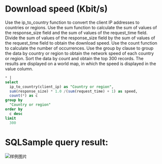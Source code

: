 # Download speed (Kbit/s)

Use the ip_to_country function to convert the client IP addresses to countries or regions.
Use the sum function to calculate the sum of values of the response_size field and the sum of values of the request_time field.
Divide the sum of values of the response_size field by the sum of values of the request_time field to obtain the download speed.
Use the count function to calculate the number of occurrences.
Use the group by clause to group the data by country or region to obtain the network speed of each country or region.
Sort the data by count and obtain the top 300 records.
The results are displayed on a world map, in which the speed is displayed in the value column.

```SQL
* |
select
  ip_to_country(client_ip) as "Country or region",
  sum(response_size) * 1.0 /(sum(request_time) + 1) as speed,
  count(*) as c
group by
  "Country or region"
order by
  c desc
limit
  300
```

# SQLSample query result:

![样例图片](<http://slsconsole.oss-cn-hangzhou.aliyuncs.com/sql_sample/32%E4%B8%8B%E8%BD%BD%E7%BD%91%E9%80%9F(KB%3Asec).jpg>)
